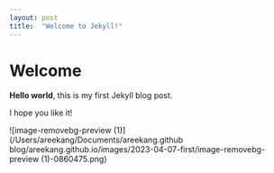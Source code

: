 ```yaml
---
layout: post
title:  "Welcome to Jekyll!"
---
```


# Welcome

**Hello world**, this is my first Jekyll blog post.

I hope you like it!

 ![image-removebg-preview (1)](/Users/areekang/Documents/areekang.github blog/areekang.github.io/images/2023-04-07-first/image-removebg-preview (1)-0860475.png)
